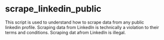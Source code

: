 # scrape_linkedin_public
This script is used to understand how to scrape data from any public linkedin profile.
Scraping data from LinkedIn is technically a violation to their terms and conditions.
Scraping dat afrom LinkedIn is illegal.
